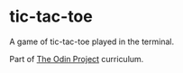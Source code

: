 # tic-tac-toe
A game of tic-tac-toe played in the terminal.

Part of [The Odin Project](https://www.theodinproject.com/) curriculum.
